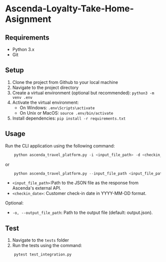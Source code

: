 # Ascenda-Loyalty-Take-Home-Asignment

## Requirements
- Python 3.x
- Git

## Setup
1. Clone the project from Github to your local machine
2. Navigate to the project directory
3. Create a virtual environment (optional but recommended): ```python3 -m venv .env```
4. Activate the virtual environment:
    - On Windows: ```.env\Scripts\activate```
    - On Unix or MacOS: ```source .env/bin/activate```
5. Install dependencies: ```pip install -r requirements.txt```

## Usage
Run the CLI application using the following command:
```python
    python ascenda_travel_platform.py -i <input_file_path> -d <checkin_date>
```
or
```python
    python ascenda_travel_platform.py --input_file_path <input_file_path> --checkin_date <checkin_date>
```
- `<input_file_path>`:Path to the JSON file as the response from Ascenda's external API.
- `<checkin_date>`: Customer check-in date in YYYY-MM-DD format.


Optional:
- `-o, --output_file_path`:  Path to the output file (default: output.json).

## Test
1. Navigate to the `tests` folder
2. Run the tests using the command:
```python
    pytest test_integration.py
```

